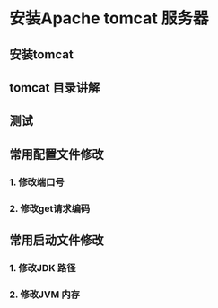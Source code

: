 # 安装Apache tomcat 服务器

## 安装tomcat

## tomcat 目录讲解

## 测试

## 常用配置文件修改
### 1. 修改端口号
### 2. 修改get请求编码

## 常用启动文件修改

### 1. 修改JDK 路径
### 2. 修改JVM 内存
